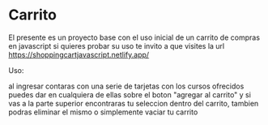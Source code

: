 # Carrito
El presente es un proyecto base con el uso inicial de un carrito de compras en javascript
si quieres probar su uso te invito a que visites la url
https://shoppingcartjavascript.netlify.app/

Uso:

al ingresar contaras con una serie de tarjetas con los cursos ofrecidos puedes dar en cualquiera de ellas sobre el boton
"agregar al carrito" y si vas a la parte superior encontraras tu seleccion dentro del carrito, tambien podras eliminar el
mismo o simplemente vaciar tu carrito
